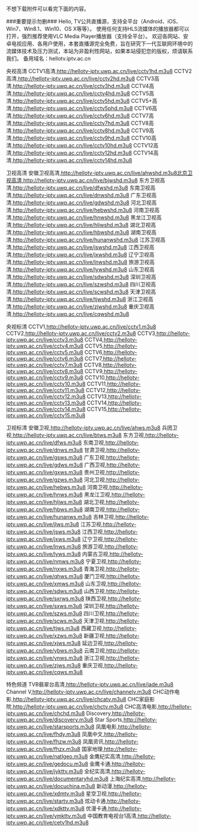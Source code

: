 不想下载附件可以看完下面的内容。

###重要提示勿删###
Hello, TV公共直播源，支持全平台（Android、iOS、Win7、Win8.1、Win10、OS X等等）。
使用任何支持HLS流媒体的播放器都可以打开，强烈推荐使用VLC Media Player播放器（支持全平台）。
欢迎各网站、安卓电视应用、各用户使用，本套直播源完全免费，旨在研究下一代互联网环境中的流媒体技术及压力测试，本站为非盈利性网站，如果本站侵犯您的版权，烦请联系我们。
备用域名：hellotv.iptv.ac.cn

央视高清
CCTV1高清,http://hellotv-iptv.uwp.ac.cn/live/cctv1hd.m3u8
CCTV2高清,http://hellotv-iptv.uwp.ac.cn/live/cctv2hd.m3u8
CCTV3高清,http://hellotv-iptv.uwp.ac.cn/live/cctv3hd.m3u8
CCTV4高清,http://hellotv-iptv.uwp.ac.cn/live/cctv4hd.m3u8
CCTV5高清,http://hellotv-iptv.uwp.ac.cn/live/cctv5hd.m3u8
CCTV5+高清,http://hellotv-iptv.uwp.ac.cn/live/cctv5phd.m3u8
CCTV6高清,http://hellotv-iptv.uwp.ac.cn/live/cctv6hd.m3u8
CCTV7高清,http://hellotv-iptv.uwp.ac.cn/live/cctv7hd.m3u8
CCTV8高清,http://hellotv-iptv.uwp.ac.cn/live/cctv8hd.m3u8
CCTV9高清,http://hellotv-iptv.uwp.ac.cn/live/cctv9hd.m3u8
CCTV10高清,http://hellotv-iptv.uwp.ac.cn/live/cctv10hd.m3u8
CCTV12高清,http://hellotv-iptv.uwp.ac.cn/live/cctv12hd.m3u8
CCTV14高清,http://hellotv-iptv.uwp.ac.cn/live/cctv14hd.m3u8

卫视高清
安徽卫视高清,http://hellotv-iptv.uwp.ac.cn/live/ahwshd.m3u8北京卫视高清,http://hellotv-iptv.uwp.ac.cn/live/bjwshd.m3u8
东方卫视高清,http://hellotv-iptv.uwp.ac.cn/live/dfwshd.m3u8
东南卫视高清,http://hellotv-iptv.uwp.ac.cn/live/dnwshd.m3u8
广东卫视高清,http://hellotv-iptv.uwp.ac.cn/live/gdwshd.m3u8
河北卫视高清,http://hellotv-iptv.uwp.ac.cn/live/hebwshd.m3u8
河南卫视高清,http://hellotv-iptv.uwp.ac.cn/live/hnwshd.m3u8
黑龙江卫视高清,http://hellotv-iptv.uwp.ac.cn/live/hljwshd.m3u8
湖北卫视高清,http://hellotv-iptv.uwp.ac.cn/live/hbwshd.m3u8
湖南卫视高清,http://hellotv-iptv.uwp.ac.cn/live/hunanwshd.m3u8
江苏卫视高清,http://hellotv-iptv.uwp.ac.cn/live/jswshd.m3u8
江西卫视高清,http://hellotv-iptv.uwp.ac.cn/live/jxwshd.m3u8
辽宁卫视高清,http://hellotv-iptv.uwp.ac.cn/live/lnwshd.m3u8
旅游卫视高清,http://hellotv-iptv.uwp.ac.cn/live/lywshd.m3u8
山东卫视高清,http://hellotv-iptv.uwp.ac.cn/live/sdwshd.m3u8
深圳卫视高清,http://hellotv-iptv.uwp.ac.cn/live/szwshd.m3u8
四川卫视高清,http://hellotv-iptv.uwp.ac.cn/live/scwshd.m3u8
天津卫视高清,http://hellotv-iptv.uwp.ac.cn/live/tjwshd.m3u8
浙江卫视高清,http://hellotv-iptv.uwp.ac.cn/live/zjwshd.m3u8
重庆卫视高清,http://hellotv-iptv.uwp.ac.cn/live/cqwshd.m3u8

央视标清
CCTV1,http://hellotv-iptv.uwp.ac.cn/live/cctv1.m3u8
CCTV2,http://hellotv-iptv.uwp.ac.cn/live/cctv2.m3u8
CCTV3,http://hellotv-iptv.uwp.ac.cn/live/cctv3.m3u8
CCTV4,http://hellotv-iptv.uwp.ac.cn/live/cctv4.m3u8
CCTV5,http://hellotv-iptv.uwp.ac.cn/live/cctv5.m3u8
CCTV6,http://hellotv-iptv.uwp.ac.cn/live/cctv6.m3u8
CCTV7,http://hellotv-iptv.uwp.ac.cn/live/cctv7.m3u8
CCTV8,http://hellotv-iptv.uwp.ac.cn/live/cctv8.m3u8
CCTV9,http://hellotv-iptv.uwp.ac.cn/live/cctv9.m3u8
CCTV10,http://hellotv-iptv.uwp.ac.cn/live/cctv10.m3u8
CCTV11,http://hellotv-iptv.uwp.ac.cn/live/cctv11.m3u8
CCTV12,http://hellotv-iptv.uwp.ac.cn/live/cctv12.m3u8
CCTV13,http://hellotv-iptv.uwp.ac.cn/live/cctv13.m3u8
CCTV14,http://hellotv-iptv.uwp.ac.cn/live/cctv14.m3u8
CCTV15,http://hellotv-iptv.uwp.ac.cn/live/cctv15.m3u8

卫视标清
安徽卫视,http://hellotv-iptv.uwp.ac.cn/live/ahws.m3u8
兵团卫视,http://hellotv-iptv.uwp.ac.cn/live/btws.m3u8
东方卫视,http://hellotv-iptv.uwp.ac.cn/live/dfws.m3u8
东南卫视,http://hellotv-iptv.uwp.ac.cn/live/dnws.m3u8
甘肃卫视,http://hellotv-iptv.uwp.ac.cn/live/gsws.m3u8
广东卫视,http://hellotv-iptv.uwp.ac.cn/live/gdws.m3u8
广西卫视,http://hellotv-iptv.uwp.ac.cn/live/gxws.m3u8
贵州卫视,http://hellotv-iptv.uwp.ac.cn/live/gzws.m3u8
河北卫视,http://hellotv-iptv.uwp.ac.cn/live/hebws.m3u8
河南卫视,http://hellotv-iptv.uwp.ac.cn/live/hnws.m3u8
黑龙江卫视,http://hellotv-iptv.uwp.ac.cn/live/hljws.m3u8
湖北卫视,http://hellotv-iptv.uwp.ac.cn/live/hbws.m3u8
湖南卫视,http://hellotv-iptv.uwp.ac.cn/live/hunanws.m3u8
吉林卫视,http://hellotv-iptv.uwp.ac.cn/live/jlws.m3u8
江苏卫视,http://hellotv-iptv.uwp.ac.cn/live/jsws.m3u8
江西卫视,http://hellotv-iptv.uwp.ac.cn/live/jxws.m3u8
辽宁卫视,http://hellotv-iptv.uwp.ac.cn/live/lnws.m3u8
旅游卫视,http://hellotv-iptv.uwp.ac.cn/live/lyws.m3u8
内蒙古卫视,http://hellotv-iptv.uwp.ac.cn/live/nmws.m3u8
宁夏卫视,http://hellotv-iptv.uwp.ac.cn/live/nxws.m3u8
青海卫视,http://hellotv-iptv.uwp.ac.cn/live/qhws.m3u8
厦门卫视,http://hellotv-iptv.uwp.ac.cn/live/xmws.m3u8
山东卫视,http://hellotv-iptv.uwp.ac.cn/live/sdws.m3u8
山西卫视,http://hellotv-iptv.uwp.ac.cn/live/sxrws.m3u8
陕西卫视,http://hellotv-iptv.uwp.ac.cn/live/sxws.m3u8
深圳卫视,http://hellotv-iptv.uwp.ac.cn/live/szws.m3u8
四川卫视,http://hellotv-iptv.uwp.ac.cn/live/scws.m3u8
天津卫视,http://hellotv-iptv.uwp.ac.cn/live/tjws.m3u8
西藏卫视,http://hellotv-iptv.uwp.ac.cn/live/xzws.m3u8
新疆卫视,http://hellotv-iptv.uwp.ac.cn/live/xjws.m3u8
延边卫视,http://hellotv-iptv.uwp.ac.cn/live/ybws.m3u8
云南卫视,http://hellotv-iptv.uwp.ac.cn/live/ynws.m3u8
浙江卫视,http://hellotv-iptv.uwp.ac.cn/live/zjws.m3u8
重庆卫视,http://hellotv-iptv.uwp.ac.cn/live/cqws.m3u8

特色频道
TVB翡翠台高清,http://hellotv-iptv.uwp.ac.cn/live/jade.m3u8
Channel V,http://hellotv-iptv.uwp.ac.cn/live/channelv.m3u8
CHC动作电影,http://hellotv-iptv.uwp.ac.cn/live/chcatv.m3u8
CHC家庭影院,http://hellotv-iptv.uwp.ac.cn/live/chctv.m3u8
CHC高清电影,http://hellotv-iptv.uwp.ac.cn/live/chchd.m3u8
Discovery,http://hellotv-iptv.uwp.ac.cn/live/discovery.m3u8
Star Sports,http://hellotv-iptv.uwp.ac.cn/live/starsports.m3u8
凤凰电影,http://hellotv-iptv.uwp.ac.cn/live/fhdy.m3u8
凤凰中文,http://hellotv-iptv.uwp.ac.cn/live/fhzw.m3u8
凤凰资讯,http://hellotv-iptv.uwp.ac.cn/live/fhzx.m3u8
国家地理,http://hellotv-iptv.uwp.ac.cn/live/natlgeo.m3u8
金鹰纪实高清,http://hellotv-iptv.uwp.ac.cn/live/gedocu.m3u8
金鹰卡通,http://hellotv-iptv.uwp.ac.cn/live/jykttv.m3u8
全纪实高清,http://hellotv-iptv.uwp.ac.cn/live/documentaryhd.m3u8
上海纪实高清,http://hellotv-iptv.uwp.ac.cn/live/docuchina.m3u8
新动漫,http://hellotv-iptv.uwp.ac.cn/live/xdmtv.m3u8
星空卫视,http://hellotv-iptv.uwp.ac.cn/live/startv.m3u8
炫动卡通,http://hellotv-iptv.uwp.ac.cn/live/xdkttv.m3u8
优漫卡通,http://hellotv-iptv.uwp.ac.cn/live/ymkttv.m3u8
中国教育电视台1高清,http://hellotv-iptv.uwp.ac.cn/live/cetv1hd.m3u8
